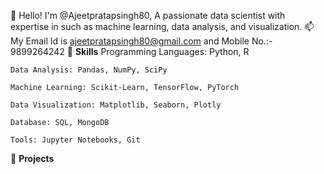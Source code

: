 👋 Hello! I'm @Ajeetpratapsingh80, A passionate data scientist with expertise in such as machine learning, data analysis, and visualization.
📫 My Email Id is ajeetpratapsingh80@gmail.com and Mobile No.:- 9899264242
🌱 **Skills**
    Programming Languages: Python, R
    
    Data Analysis: Pandas, NumPy, SciPy
    
    Machine Learning: Scikit-Learn, TensorFlow, PyTorch
    
    Data Visualization: Matplotlib, Seaborn, Plotly
    
    Database: SQL, MongoDB
    
    Tools: Jupyter Notebooks, Git
    
🚀 **Projects**

